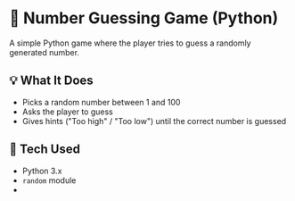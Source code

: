 # 🎯 Number Guessing Game (Python)

A simple Python game where the player tries to guess a randomly generated number.

## 💡 What It Does

- Picks a random number between 1 and 100
- Asks the player to guess
- Gives hints ("Too high" / "Too low") until the correct number is guessed

## 🔧 Tech Used

- Python 3.x
- `random` module
- 
 
